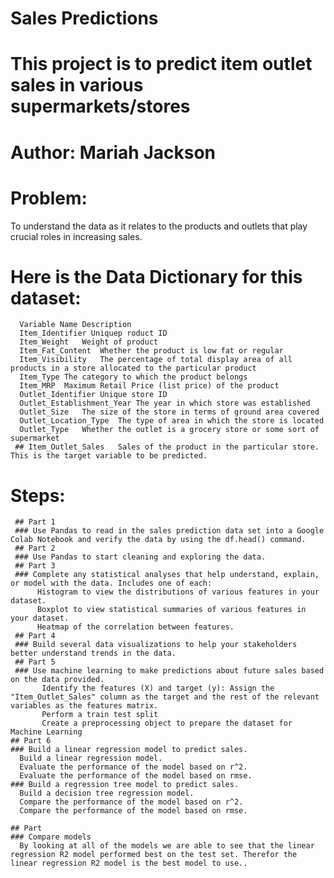 # Sales Predictions
# This project is to predict item outlet sales in various supermarkets/stores
# Author: Mariah Jackson
# Problem: 
 To understand the data as it relates to the products and outlets that play crucial roles in increasing sales.

# Here is the Data Dictionary for this dataset:

      Variable Name Description
      Item_Identifier Uniquep roduct ID
      Item_Weight	Weight of product
      Item_Fat_Content	Whether the product is low fat or regular
      Item_Visibility	The percentage of total display area of all products in a store allocated to the particular product
      Item_Type	The category to which the product belongs
      Item_MRP	Maximum Retail Price (list price) of the product
      Outlet_Identifier	Unique store ID
      Outlet_Establishment_Year	The year in which store was established
      Outlet_Size	The size of the store in terms of ground area covered
      Outlet_Location_Type	The type of area in which the store is located
      Outlet_Type	Whether the outlet is a grocery store or some sort of supermarket
     ## Item_Outlet_Sales	Sales of the product in the particular store. This is the target variable to be predicted.
   
   # Steps: 
     ## Part 1
     ### Use Pandas to read in the sales prediction data set into a Google Colab Notebook and verify the data by using the df.head() command.
     ## Part 2
     ### Use Pandas to start cleaning and exploring the data.
     ## Part 3
     ### Complete any statistical analyses that help understand, explain, or model with the data. Includes one of each:
          Histogram to view the distributions of various features in your dataset.
          Boxplot to view statistical summaries of various features in your dataset.
          Heatmap of the correlation between features.
     ## Part 4
     ### Build several data visualizations to help your stakeholders better understand trends in the data.
     ## Part 5
     ### Use machine learning to make predictions about future sales based on the data provided.
           Identify the features (X) and target (y): Assign the "Item_Outlet_Sales" column as the target and the rest of the relevant variables as the features matrix. 
           Perform a train test split 
           Create a preprocessing object to prepare the dataset for Machine Learning
    ## Part 6
    ### Build a linear regression model to predict sales.
      Build a linear regression model.
      Evaluate the performance of the model based on r^2.
      Evaluate the performance of the model based on rmse.
    ### Build a regression tree model to predict sales.
      Build a decision tree regression model.
      Compare the performance of the model based on r^2.
      Compare the performance of the model based on rmse.
   
    ## Part
    ### Compare models
      By looking at all of the models we are able to see that the linear regression R2 model performed best on the test set. Therefor the linear regression R2 model is the best model to use..
      
   
      
      
        
